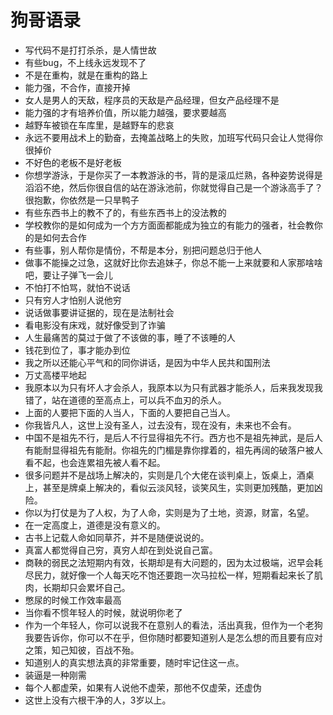 # 狗哥语录
* 写代码不是打打杀杀，是人情世故
* 有些bug，不上线永远发现不了
* 不是在重构，就是在重构的路上
* 能力强，不合作，直接开掉
* 女人是男人的天敌，程序员的天敌是产品经理，但女产品经理不是
* 能力强的才有培养价值，所以能力越强，要求要越高
* 越野车被锁在车库里，是越野车的悲哀
* 永远不要用战术上的勤奋，去掩盖战略上的失败，加班写代码只会让人觉得你很掉价
* 不好色的老板不是好老板
* 你想学游泳，于是你买了一本教游泳的书，背的是滚瓜烂熟，各种姿势说得是滔滔不绝，然后你很自信的站在游泳池前，你就觉得自己是一个游泳高手了？很抱歉，你依然是一只旱鸭子
* 有些东西书上的教不了的，有些东西书上的没法教的
* 学校教你的是如何成为一个方方面面都能成为独立的有能力的强者，社会教你的是如何去合作
* 有些事，别人帮你是情份，不帮是本分，别把问题总归于他人
* 做事不能操之过急，这就好比你去追妹子，你总不能一上来就要和人家那啥啥吧，要让子弹飞一会儿
* 不怕打不怕骂，就怕不说话
* 只有穷人才怕别人说他穷
* 说话做事要讲证据的，现在是法制社会
* 看电影没有床戏，就好像受到了诈骗
* 人生最痛苦的莫过于做了不该做的事，睡了不该睡的人
* 钱花到位了，事才能办到位
* 我之所以还能心平气和的同你讲话，是因为中华人民共和国刑法
* 万丈高楼平地起
* 我原本以为只有坏人才会杀人，我原本以为只有武器才能杀人，后来我发现我错了，站在道德的至高点上，可以兵不血刃的杀人。
* 上面的人要把下面的人当人，下面的人要把自己当人。
* 你我皆凡人，这世上没有圣人，过去没有，现在没有，未来也不会有。
* 中国不是祖先不行，是后人不行显得祖先不行。西方也不是祖先神武，是后人有能耐显得祖先有能耐。你祖先的门楣是靠你撑着的，祖先再阔的破落户被人看不起，也会连累祖先被人看不起。
* 很多问题并不是战场上解决的，实则是几个大佬在谈判桌上，饭桌上，酒桌上，甚至是牌桌上解决的，看似云淡风轻，谈笑风生，实则更加残酷，更加凶险。
* 你以为打仗是为了人权，为了人命，实则是为了土地，资源，财富，名望。
* 在一定高度上，道德是没有意义的。
* 古书上记载人命如同草芥，并不是随便说说的。
* 真富人都觉得自己穷，真穷人却在到处说自己富。
* 商鞅的弱民之法短期内有效，长期却是有大问题的，因为太过极端，迟早会耗尽民力，就好像一个人每天吃不饱还要跑一次马拉松一样，短期看起来长了肌肉，长期却只会累坏自己。
* 憋尿的时候工作效率最高
* 当你看不惯年轻人的时候，就说明你老了
* 作为一个年轻人，你可以说我不在意别人的看法，活出真我，但作为一个老狗我要告诉你，你可以不在乎，但你随时都要知道别人是怎么想的而且要有应对之策，知己知彼，百战不殆。
* 知道别人的真实想法真的非常重要，随时牢记住这一点。
* 装逼是一种刚需
* 每个人都虚荣，如果有人说他不虚荣，那他不仅虚荣，还虚伪
* 这世上没有六根干净的人，3岁以上。

